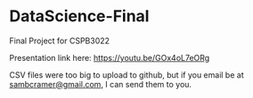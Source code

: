 # DataScience-Final
Final Project for CSPB3022

Presentation link here: https://youtu.be/GOx4oL7eORg

CSV files were too big to upload to github, but if you email be at sambcramer@gmail.com, I can send them to you.
